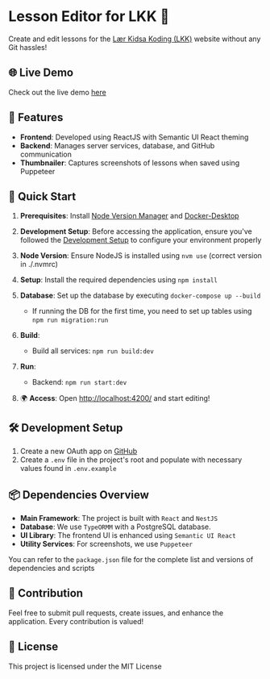 # Lesson Editor for LKK 🚀

Create and edit lessons for the [Lær Kidsa Koding (LKK)](https://kidsakoder.no) website without any Git hassles!

## 🌐 Live Demo

Check out the live demo [here](https://lessoneditor.ew.r.appspot.com/)

## 📌 Features

- **Frontend**: Developed using ReactJS with Semantic UI React theming
- **Backend**: Manages server services, database, and GitHub communication
- **Thumbnailer**: Captures screenshots of lessons when saved using Puppeteer

## 🚀 Quick Start

1. **Prerequisites**: Install [Node Version Manager](https://github.com/nvm-sh/nvm) and [Docker-Desktop](https://www.docker.com/products/docker-desktop/)
2. **Development Setup**: Before accessing the application, ensure you've followed the [Development Setup](#-development-setup) to configure your environment properly
3. **Node Version**: Ensure NodeJS is installed using `nvm use` (correct version in ./.nvmrc)
4. **Setup**: Install the required dependencies using `npm install`
5. **Database**: Set up the database by executing `docker-compose up --build`
   - If running the DB for the first time, you need to set up tables using `npm run migration:run`
6. **Build**:

   - Build all services: `npm run build:dev`

7. **Run**:
   - Backend: `npm run start:dev`
8. 🌍 **Access**: Open [http://localhost:4200/](http://localhost:4200) and start editing!

## 🛠 Development Setup

1. Create a new OAuth app on [GitHub](https://github.com/settings/developers)
2. Create a `.env` file in the project's root and populate with necessary values found in `.env.example`

## 📦 Dependencies Overview

- **Main Framework**: The project is built with `React` and `NestJS`
- **Database**: We use `TypeORMM` with a PostgreSQL database.
- **UI Library**: The frontend UI is enhanced using `Semantic UI React`
- **Utility Services**: For screenshots, we use `Puppeteer`

You can refer to the `package.json` file for the complete list and versions of dependencies and scripts

## 🤝 Contribution

Feel free to submit pull requests, create issues, and enhance the application. Every contribution is valued!

## 🔐 License

This project is licensed under the MIT License
